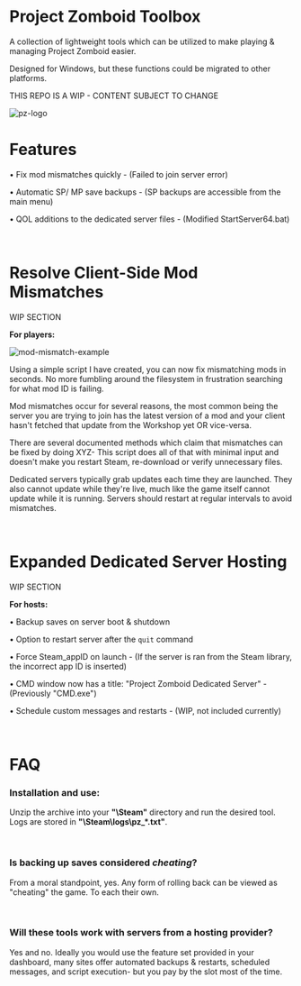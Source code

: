 # Project Zomboid Toolbox
A collection of lightweight tools which can be utilized to make playing & managing Project Zomboid easier.

Designed for Windows, but these functions could be migrated to other platforms.

THIS REPO IS A WIP - CONTENT SUBJECT TO CHANGE

![pz-logo](https://i.ibb.co/nzzbB4f/pztoolbox.png)

# Features
• Fix mod mismatches quickly - (Failed to join server error)

• Automatic SP/ MP save backups - (SP backups are accessible from the main menu)

• QOL additions to the dedicated server files - (Modified StartServer64.bat)

<br>

# Resolve Client-Side Mod Mismatches
WIP SECTION

<b>For players:</b>

![mod-mismatch-example](https://i.ibb.co/4MrjnP1/mismatchexample-S.png)

Using a simple script I have created, you can now fix mismatching mods in seconds. No more fumbling around the filesystem in frustration searching for what mod ID is failing.

Mod mismatches occur for several reasons, the most common being the server you are trying to join has the latest version of a mod and your client hasn't fetched that update from the Workshop yet OR vice-versa. 

There are several documented methods which claim that mismatches can be fixed by doing XYZ- This script does all of that with minimal input and doesn't make you restart Steam, re-download or verify unnecessary files.

Dedicated servers typically grab updates each time they are launched. They also cannot update while they're live, much like the game itself cannot update while it is running. Servers should restart at regular intervals to avoid mismatches.

<br>

# Expanded Dedicated Server Hosting
WIP SECTION

<b>For hosts:</b>

• Backup saves on server boot & shutdown

• Option to restart server after the `quit` command

• Force Steam_appID on launch - (If the server is ran from the Steam library, the incorrect app ID is inserted)

• CMD window now has a title: "Project Zomboid Dedicated Server" - (Previously "CMD.exe")

• Schedule custom messages and restarts - (WIP, not included currently)

<br>

# FAQ
### Installation and use:
Unzip the archive into your <b>"\Steam\"</b> directory and run the desired tool. Logs are stored in <b>"\Steam\logs\pz_*.txt"</b>.

<br>

### Is backing up saves considered *cheating*?
From a moral standpoint, yes. Any form of rolling back can be viewed as "cheating" the game. To each their own.

<br>

### Will these tools work with servers from a hosting provider?
Yes and no. Ideally you would use the feature set provided in your dashboard, many sites offer automated backups & restarts, scheduled messages, and script execution- but you pay by the slot most of the time.
